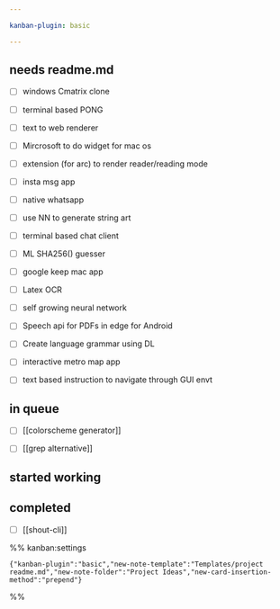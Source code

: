 ```yaml
---

kanban-plugin: basic

---
```


## needs readme.md

- [ ] windows Cmatrix clone
- [ ] terminal based PONG
- [ ] text to web renderer
- [ ] Mircrosoft to do widget for mac os
- [ ] extension (for arc) to render reader/reading mode
- [ ] insta msg app
- [ ] native whatsapp
- [ ] use NN to generate string art
- [ ] terminal based chat client
- [ ] ML SHA256() guesser
- [ ] google keep mac app
- [ ] Latex OCR
- [ ] self growing neural network
- [ ] Speech api for PDFs in edge for Android
- [ ] Create language grammar using DL
- [ ] interactive metro map app
- [ ] text based instruction to navigate through GUI envt


## in queue

- [ ] [[colorscheme generator]]
- [ ] [[grep alternative]]


## started working



## completed

- [ ] [[shout-cli]]




%% kanban:settings
```
{"kanban-plugin":"basic","new-note-template":"Templates/project readme.md","new-note-folder":"Project Ideas","new-card-insertion-method":"prepend"}
```
%%